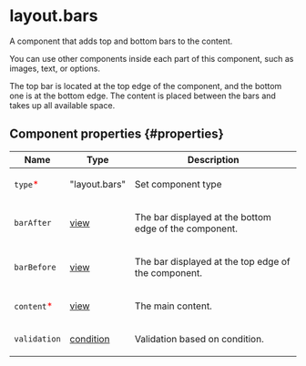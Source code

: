 # layout.bars

A component that adds top and bottom bars to the content.

You can use other components inside each part of this component, such as images, text, or options.

The top bar is located at the top edge of the component, and the bottom one is at the bottom edge. The content is placed between the bars and takes up all available space.

## Component properties {#properties}

| Name                                        | Type                                                                                   | Description                                                   |
| ------------------------------------------- | -------------------------------------------------------------------------------------- | ------------------------------------------------------------- |
| `type`<span style="color: red">\*</span>    | "layout.bars"                                                                          | <p>Set component type</p>                                     |
| `barAfter`                                  | <a class="xref popup-link" href="../concepts/types.dita#types/view">view</a>           | <p>The bar displayed at the bottom edge of the component.</p> |
| `barBefore`                                 | <a class="xref popup-link" href="../concepts/types.dita#types/view">view</a>           | <p>The bar displayed at the top edge of the component.</p>    |
| `content`<span style="color: red">\*</span> | <a class="xref popup-link" href="../concepts/types.dita#types/view">view</a>           | <p>The main content.</p>                                      |
| `validation`                                | <a class="xref popup-link" href="../concepts/types.dita#types/condition">condition</a> | <p>Validation based on condition.</p>                         |
